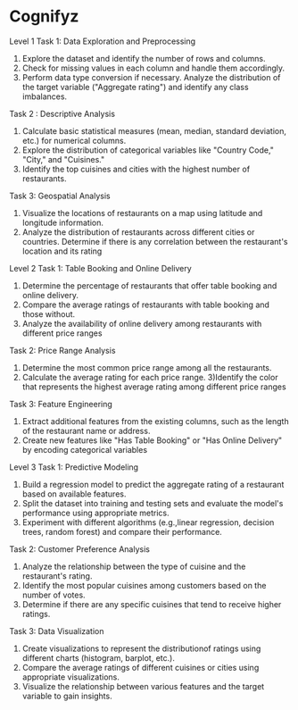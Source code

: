 # Cognifyz
Level 1
 Task 1:  Data Exploration and Preprocessing
 
 1) Explore the dataset and identify the number  of rows and columns.
 2) Check for missing values in each column and handle them accordingly.
 3)  Perform data type conversion if necessary. Analyze the distribution of the target variable ("Aggregate rating") and identify any class imbalances.

 Task 2 :  Descriptive Analysis
 1) Calculate basic statistical measures (mean, median, standard deviation, etc.) for numerical  columns.
 2) Explore the distribution of categorical variables like "Country Code," "City," and "Cuisines."
 3) Identify the top cuisines and cities with the highest number of restaurants.

 Task 3:  Geospatial Analysis
 1) Visualize the locations of restaurants on a map using latitude and longitude information.
 2) Analyze the distribution of restaurants across different cities or countries. Determine if there is any correlation between the restaurant's location and its
 rating

Level 2
Task 1: Table Booking and Online Delivery
 1) Determine the percentage of restaurants that offer table booking and online delivery.
 2) Compare the average ratings of restaurants with table booking and those without.
 3) Analyze the availability of online delivery among restaurants with different price ranges

Task 2: Price Range Analysis
1) Determine the most common price range among all the restaurants.
2) Calculate the average rating for each price range.
3)Identify the color that represents the highest average rating among different price ranges

Task 3: Feature Engineering
1) Extract additional features from the existing columns, such as the length of the restaurant name or address.
2) Create new features like "Has Table Booking" or "Has Online Delivery" by encoding categorical variables

Level 3
Task 1: Predictive Modeling
1) Build a regression model to predict the  aggregate rating of a restaurant based on  available features.
2) Split the dataset into training and testing sets and evaluate the model's performance using appropriate metrics.
3) Experiment with different algorithms (e.g.,linear regression, decision trees, random forest) and compare their performance.

Task 2: Customer Preference Analysis
1) Analyze the relationship between the type of cuisine and the restaurant's rating.
2) Identify the most popular cuisines among customers based on the number of votes.
3) Determine if there are any specific cuisines that tend to receive higher ratings.

Task 3: Data Visualization
1) Create visualizations to represent the distributionof ratings using different charts (histogram, barplot, etc.).
2) Compare the average ratings of different cuisines or cities using appropriate visualizations.
3) Visualize the relationship between various features and the target variable to gain insights.

